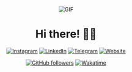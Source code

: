 <div align="center">

![GIF](https://media1.giphy.com/media/v1.Y2lkPTc5MGI3NjExaGdpMHk0bHoydnE0aGEybHA4aXV0eGR2djN0Nm9pMTF2YmpvOTc3NiZlcD12MV9pbnRlcm5hbF9naWZfYnlfaWQmY3Q9Zw/4vXquk6z6tQ9fqqIjN/giphy.gif)

# **Hi there! 👋🏻**

[![Instagram](https://img.shields.io/badge/Instagram-e1306c?style=for-the-badge&logo=instagram)](https://www.instagram.com/nekithrill/)
[![LinkedIn](https://img.shields.io/badge/LinkedIn-0e76a8?style=for-the-badge&logo=linkedin&logoColor=ffffff)](https://www.linkedin.com/in/nekithrill/)
[![Telegram](https://img.shields.io/badge/Telegram-24A1DE?style=for-the-badge&logo=telegram&logoColor=ffffff)](https://t.me/nekithrill)
[![Website](https://img.shields.io/badge/WEBSITE-38b564?style=for-the-badge&logo=google-chrome&logoColor=ffffff)](https://www.yourwebsite.com)


[![GitHub followers](https://img.shields.io/github/followers/nekithrill?label=Followers&style=for-the-badge&logo=github&logoColor=ffffff&color=fff)](https://github.com/nekithrill)
[![Wakatime](https://img.shields.io/badge/Wakatime-FF9D00?style=for-the-badge&logo=wakatime&logoColor=ffffff)](https://wakatime.com/@nekithrill)

</div>
